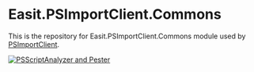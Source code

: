 # Easit.PSImportClient.Commons

This is the repository for Easit.PSImportClient.Commons module used by [PSImportClient](https://github.com/easitab/PSImportClient).

[![PSScriptAnalyzer and Pester ](https://github.com/easitab/Easit.PSImportClient.Commons/actions/workflows/source-run-pssa-and-pester.yml/badge.svg)](https://github.com/easitab/Easit.PSImportClient.Commons/actions/workflows/source-run-pssa-and-pester.yml)